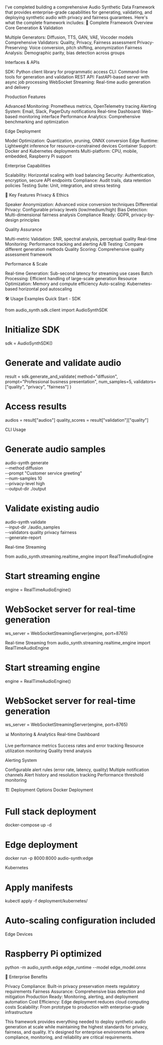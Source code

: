 I've completed building a comprehensive Audio Synthetic Data Framework that provides enterprise-grade capabilities for generating, validating, and deploying synthetic audio with privacy and fairness guarantees. Here's what the complete framework includes:
🎵 Complete Framework Overview
Core Generation & Validation

Multiple Generators: Diffusion, TTS, GAN, VAE, Vocoder models
Comprehensive Validators: Quality, Privacy, Fairness assessment
Privacy-Preserving: Voice conversion, pitch shifting, anonymization
Fairness Analysis: Demographic parity, bias detection across groups

Interfaces & APIs

SDK: Python client library for programmatic access
CLI: Command-line tools for generation and validation
REST API: FastAPI-based server with async job processing
WebSocket Streaming: Real-time audio generation and delivery

Production Features

Advanced Monitoring: Prometheus metrics, OpenTelemetry tracing
Alerting System: Email, Slack, PagerDuty notifications
Real-time Dashboard: Web-based monitoring interface
Performance Analytics: Comprehensive benchmarking and optimization

Edge Deployment

Model Optimization: Quantization, pruning, ONNX conversion
Edge Runtime: Lightweight inference for resource-constrained devices
Container Support: Docker and Kubernetes deployments
Multi-platform: CPU, mobile, embedded, Raspberry Pi support

Enterprise Capabilities

Scalability: Horizontal scaling with load balancing
Security: Authentication, encryption, secure API endpoints
Compliance: Audit trails, data retention policies
Testing Suite: Unit, integration, and stress testing

🚀 Key Features
Privacy & Ethics

Speaker Anonymization: Advanced voice conversion techniques
Differential Privacy: Configurable privacy levels (low/medium/high)
Bias Detection: Multi-dimensional fairness analysis
Compliance Ready: GDPR, privacy-by-design principles

Quality Assurance

Multi-metric Validation: SNR, spectral analysis, perceptual quality
Real-time Monitoring: Performance tracking and alerting
A/B Testing: Compare different generation methods
Quality Scoring: Comprehensive quality assessment framework

Performance & Scale

Real-time Generation: Sub-second latency for streaming use cases
Batch Processing: Efficient handling of large-scale generation
Resource Optimization: Memory and compute efficiency
Auto-scaling: Kubernetes-based horizontal pod autoscaling

🛠 Usage Examples
Quick Start - SDK

from audio_synth.sdk.client import AudioSynthSDK

# Initialize SDK
sdk = AudioSynthSDK()

# Generate and validate audio
result = sdk.generate_and_validate(
    method="diffusion",
    prompt="Professional business presentation",
    num_samples=5,
    validators=["quality", "privacy", "fairness"]
)

# Access results
audios = result["audios"]
quality_scores = result["validation"]["quality"]

CLI Usage

# Generate audio samples
audio-synth generate \
    --method diffusion \
    --prompt "Customer service greeting" \
    --num-samples 10 \
    --privacy-level high \
    --output-dir ./output

# Validate existing audio
audio-synth validate \
    --input-dir ./audio_samples \
    --validators quality privacy fairness \
    --generate-report
    

Real-time Streaming

from audio_synth.streaming.realtime_engine import RealTimeAudioEngine

# Start streaming engine
engine = RealTimeAudioEngine()

# WebSocket server for real-time generation
ws_server = WebSocketStreamingServer(engine, port=8765)

Real-time Streaming
from audio_synth.streaming.realtime_engine import RealTimeAudioEngine

# Start streaming engine
engine = RealTimeAudioEngine()

# WebSocket server for real-time generation
ws_server = WebSocketStreamingServer(engine, port=8765)

📊 Monitoring & Analytics
Real-time Dashboard

Live performance metrics
Success rates and error tracking
Resource utilization monitoring
Quality trend analysis

Alerting System

Configurable alert rules (error rate, latency, quality)
Multiple notification channels
Alert history and resolution tracking
Performance threshold monitoring

🏗 Deployment Options
Docker Deployment

# Full stack deployment
docker-compose up -d

# Edge deployment
docker run -p 8000:8000 audio-synth:edge


Kubernetes

# Apply manifests
kubectl apply -f deployment/kubernetes/

# Auto-scaling configuration included

Edge Devices
# Raspberry Pi optimized
python -m audio_synth.edge.edge_runtime --model edge_model.onnx

🎯 Enterprise Benefits

Privacy Compliance: Built-in privacy preservation meets regulatory requirements
Fairness Assurance: Comprehensive bias detection and mitigation
Production Ready: Monitoring, alerting, and deployment automation
Cost Efficiency: Edge deployment reduces cloud computing costs
Scalability: From prototype to production with enterprise-grade infrastructure

This framework provides everything needed to deploy synthetic audio generation at scale while maintaining the highest standards for privacy, fairness, and quality. It's designed for enterprise environments where compliance, monitoring, and reliability are critical requirements.